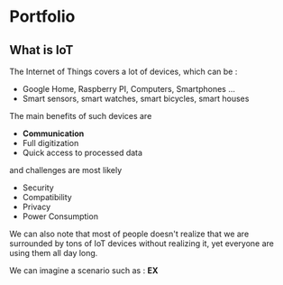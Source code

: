 
# Portfolio

## What is IoT

The Internet of Things covers a lot of devices, which can be :
 - Google Home, Raspberry PI, Computers, Smartphones ...
 - Smart sensors, smart watches, smart bicycles, smart houses
    
The main benefits of such devices are
 - **Communication**
 - Full digitization
 - Quick access to processed data
    
and challenges are most likely
 - Security
 - Compatibility 
 - Privacy
 - Power Consumption 
   
We can also note that most of people doesn't realize that we are surrounded by tons of IoT devices without realizing it, yet everyone are using them all day long.
    
We can imagine a scenario such as :
**EX**

